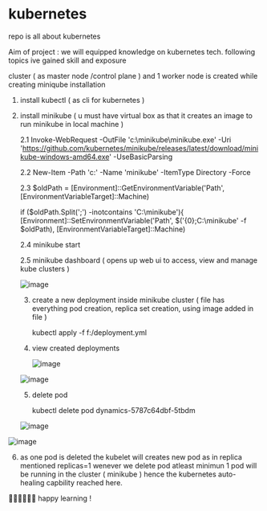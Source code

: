 # kubernetes
repo is all about kubernetes 


Aim of project :  we will equipped knowledge on kubernetes tech. following topics ive gained skill and exposure 

 cluster ( as master node /control plane ) and 1 worker node is created while creating miniqube installation

 1. install kubectl ( as cli for kubernetes )

   
 3. install minikube ( u must have virtual box as that it creates an image to run  minikube in local machine ) 

    
      2.1 Invoke-WebRequest -OutFile 'c:\minikube\minikube.exe' -Uri 'https://github.com/kubernetes/minikube/releases/latest/download/minikube-windows-amd64.exe' -UseBasicParsing

    
      2.2  New-Item -Path 'c:\' -Name 'minikube' -ItemType Directory -Force

    
      2.3  $oldPath = [Environment]::GetEnvironmentVariable('Path', [EnvironmentVariableTarget]::Machine)

    
    if ($oldPath.Split(';') -inotcontains 'C:\minikube'){
               [Environment]::SetEnvironmentVariable('Path', $('{0};C:\minikube' -f $oldPath), [EnvironmentVariableTarget]::Machine)

    
      2.4  minikube start

    
      2.5  minikube dashboard ( opens up web ui  to access, view and manage kube clusters )



    ![image](https://github.com/user-attachments/assets/68408950-eb80-4676-a4f1-de7c317dc398)



    3.  create a new deployment inside minikube cluster ( file has everything pod creation, replica set creation, using image added in file ) 

         kubectl apply -f f:/deployment.yml


    4. view created deployments
   
       ![image](https://github.com/user-attachments/assets/4358c428-b9fc-4d62-9035-640071823cb9)


      ![image](https://github.com/user-attachments/assets/938c5ba7-96ff-4dca-a688-a9a8666e028c)



    5. delete pod
   
        kubectl delete pod dynamics-5787c64dbf-5tbdm
   
     ![image](https://github.com/user-attachments/assets/9a06060b-c5a3-4dec-ae4c-a699ea429a46)




![image](https://github.com/user-attachments/assets/8da8bbc6-e9ec-4dd0-8878-30df28519a06)



  6. as one pod is deleted the kubelet  will creates new pod as in replica mentioned replicas=1  wenever we delete pod atleast minimun  1 pod will be running in
         the cluster ( minikube )  hence the kubernetes auto- healing capbility reached here.


     
     
     
  🎉🎉🎉🎉🎉🎉 happy learning ! 


     


